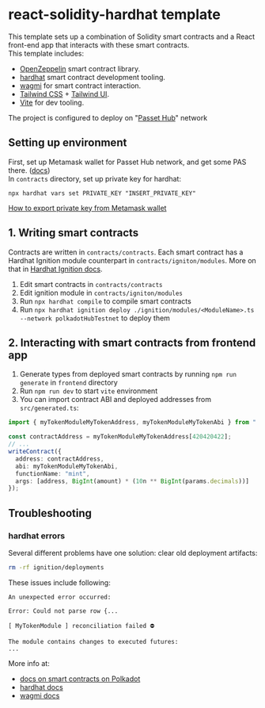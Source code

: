 # react-solidity-hardhat template

This template sets up a combination of Solidity smart contracts and a React front-end app that interacts with these
smart contracts.  
This template includes: 

* [OpenZeppelin](https://docs.openzeppelin.com/contracts/5.x/) smart contract library.
* [hardhat](https://hardhat.org/) smart contract development tooling.
* [wagmi](https://wagmi.sh/) for smart contract interaction.
* [Tailwind CSS](https://tailwindcss.com) + [Tailwind UI](https://tailwindui.com/).
* [Vite](https://vite.dev/) for dev tooling.

The project is configured to deploy on "[Passet Hub](https://polkadot.js.org/apps/?rpc=wss%3A%2F%2Fpasset-hub-paseo.ibp.network#/accounts)" network

## Setting up environment

First, set up Metamask wallet for Passet Hub network, and get some PAS there. ([docs](https://docs.polkadot.com/develop/smart-contracts/wallets/))  
In `contracts` directory, set up private key for hardhat: 
```
npx hardhat vars set PRIVATE_KEY "INSERT_PRIVATE_KEY"
```
[How to export private key from Metamask wallet](https://support.metamask.io/configure/accounts/how-to-export-an-accounts-private-key/)

## 1. Writing smart contracts

Contracts are written in `contracts/contracts`. Each smart contract has a Hardhat Ignition module counterpart in `contracts/igniton/modules`. More on that in [Hardhat Ignition docs](https://hardhat.org/ignition/docs/getting-started#overview).  

1. Edit smart contracts in `contracts/contracts`
2. Edit ignition module in `contracts/igniton/modules`
3. Run `npx hardhat compile` to compile smart contracts
4. Run `npx hardhat ignition deploy ./ignition/modules/<ModuleName>.ts --network polkadotHubTestnet` to deploy them  

## 2. Interacting with smart contracts from frontend app

1. Generate types from deployed smart contracts by running `npm run generate` in `frontend` directory
2. Run `npm run dev` to start `vite` environment
3. You can import contract ABI and deployed addresses from `src/generated.ts`:  

```ts
import { myTokenModuleMyTokenAddress, myTokenModuleMyTokenAbi } from "./generated";

const contractAddress = myTokenModuleMyTokenAddress[420420422];
// ...
writeContract({
  address: contractAddress,
  abi: myTokenModuleMyTokenAbi,
  functionName: "mint",
  args: [address, BigInt(amount) * (10n ** BigInt(params.decimals))]
});
```

## Troubleshooting

### hardhat errors

Several different problems have one solution: clear old deployment artifacts:
```sh
rm -rf ignition/deployments
```

These issues include following:

```
An unexpected error occurred:

Error: Could not parse row {...
```

```
[ MyTokenModule ] reconciliation failed ⛔

The module contains changes to executed futures:
...
```

More info at:
* [docs on smart contracts on Polkadot](https://docs.polkadot.com/develop/smart-contracts/) 
* [hardhat docs](https://hardhat.org/docs)
* [wagmi docs](https://wagmi.sh/react/getting-started)
